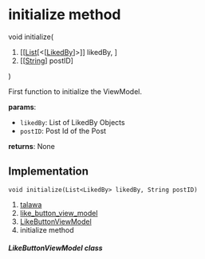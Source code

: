 
<div>

# initialize method

</div>


void initialize(

1.  [[[List](https://api.flutter.dev/flutter/dart-core/List-class.md)[\<[[LikedBy](../../models_post_post_model/LikedBy-class.md)]\>]]
    likedBy, ]
2.  [[[String](https://api.flutter.dev/flutter/dart-core/String-class.html)]
    postID]

)



First function to initialize the ViewModel.

**params**:

-   `likedBy`: List of LikedBy Objects
-   `postID`: Post Id of the Post

**returns**: None



## Implementation

``` language-dart
void initialize(List<LikedBy> likedBy, String postID) 
```







1.  [talawa](../../index.md)
2.  [like_button_view_model](../../view_model_widgets_view_models_like_button_view_model/)
3.  [LikeButtonViewModel](../../view_model_widgets_view_models_like_button_view_model/LikeButtonViewModel-class.md)
4.  initialize method

##### LikeButtonViewModel class







